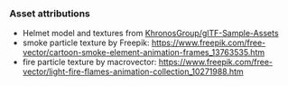 ### Asset attributions
- Helmet model and textures from [KhronosGroup/glTF-Sample-Assets](https://github.com/KhronosGroup/glTF-Sample-Assets)
- smoke particle texture by Freepik: https://www.freepik.com/free-vector/cartoon-smoke-element-animation-frames_13763535.htm
- fire particle texture by macrovector: https://www.freepik.com/free-vector/light-fire-flames-animation-collection_10271988.htm
